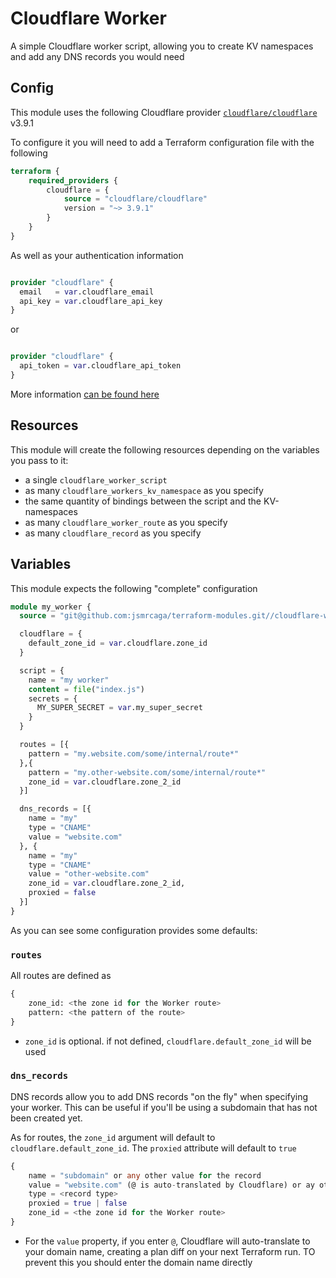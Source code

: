 # Cloudflare Worker

A simple Cloudflare worker script, allowing you to create KV namespaces and add any DNS records you would need

## Config
This module uses the following Cloudflare provider [`cloudflare/cloudflare`](https://registry.terraform.io/providers/cloudflare/cloudflare/3.10.1) v3.9.1

To configure it you will need to add a Terraform configuration file with the following
```terraform
terraform {
	required_providers {
		cloudflare = {
			source = "cloudflare/cloudflare"
			version = "~> 3.9.1"
		}
	}
}
```
As well as your authentication information
```terraform

provider "cloudflare" {
  email   = var.cloudflare_email
  api_key = var.cloudflare_api_key
}
```
or
```terraform

provider "cloudflare" {
  api_token = var.cloudflare_api_token
}
```

More information [can be found here](https://registry.terraform.io/providers/cloudflare/cloudflare/latest/docs#argument-reference)

## Resources

This module will create the following resources depending on the variables you pass to it:

- a single `cloudflare_worker_script`
- as many `cloudflare_workers_kv_namespace` as you specify
- the same quantity of bindings between the script and the KV-namespaces
- as many `cloudflare_worker_route` as you specify
- as many `cloudflare_record` as you specify

## Variables

This module expects the following "complete" configuration
```terraform
module my_worker {
  source = "git@github.com:jsmrcaga/terraform-modules.git//cloudflare-worker?ref=v0.0.1"

  cloudflare = {
    default_zone_id = var.cloudflare.zone_id
  }

  script = {
    name = "my worker"
    content = file("index.js")
    secrets = {
      MY_SUPER_SECRET = var.my_super_secret
    }
  }

  routes = [{
    pattern = "my.website.com/some/internal/route*"
  },{
    pattern = "my.other-website.com/some/internal/route*"
    zone_id = var.cloudflare.zone_2_id
  }]

  dns_records = [{
    name = "my"
    type = "CNAME"
    value = "website.com"
  }, {
    name = "my"
    type = "CNAME"
    value = "other-website.com"
    zone_id = var.cloudflare.zone_2_id,
    proxied = false
  }]
}
```

As you can see some configuration provides some defaults:

### `routes`
All routes are defined as
```terraform
{
	zone_id: <the zone id for the Worker route>
	pattern: <the pattern of the route>
}
```

* `zone_id` is optional. if not defined, `cloudflare.default_zone_id` will be used

### `dns_records`
DNS records allow you to add DNS records "on the fly" when specifying your worker. This can be useful 
if you'll be using a subdomain that has not been created yet.

As for routes, the `zone_id` argument will default to `cloudflare.default_zone_id`.
The `proxied` attribute will default to `true`
```terraform
{
	name = "subdomain" or any other value for the record
	value = "website.com" (@ is auto-translated by Cloudflare) or ay other value
	type = <record type>
	proxied = true | false
	zone_id = <the zone id for the Worker route>
}
```

* For the `value` property, if you enter `@`, Cloudflare will auto-translate to your domain name, creating a plan diff on your next Terraform run. TO prevent this you should enter the domain name directly
